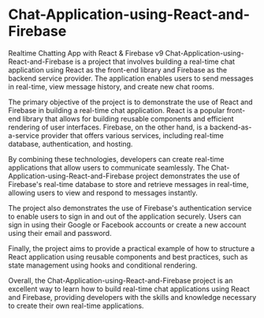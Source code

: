 # Chat-Application-using-React-and-Firebase
Realtime Chatting App with React &amp; Firebase v9
Chat-Application-using-React-and-Firebase is a project that involves building a real-time chat application using React as the front-end library and Firebase as the backend service provider. The application enables users to send messages in real-time, view message history, and create new chat rooms.

The primary objective of the project is to demonstrate the use of React and Firebase in building a real-time chat application. React is a popular front-end library that allows for building reusable components and efficient rendering of user interfaces. Firebase, on the other hand, is a backend-as-a-service provider that offers various services, including real-time database, authentication, and hosting.

By combining these technologies, developers can create real-time applications that allow users to communicate seamlessly. The Chat-Application-using-React-and-Firebase project demonstrates the use of Firebase's real-time database to store and retrieve messages in real-time, allowing users to view and respond to messages instantly.

The project also demonstrates the use of Firebase's authentication service to enable users to sign in and out of the application securely. Users can sign in using their Google or Facebook accounts or create a new account using their email and password.

Finally, the project aims to provide a practical example of how to structure a React application using reusable components and best practices, such as state management using hooks and conditional rendering.

Overall, the Chat-Application-using-React-and-Firebase project is an excellent way to learn how to build real-time chat applications using React and Firebase, providing developers with the skills and knowledge necessary to create their own real-time applications.

